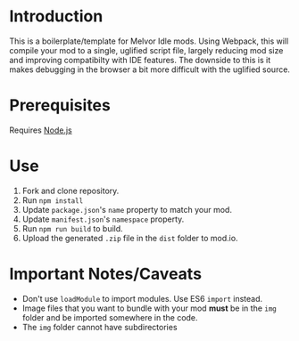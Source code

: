 # Introduction
This is a boilerplate/template for Melvor Idle mods. Using Webpack, this will compile your mod to a single, uglified script file, largely reducing mod size and improving compatibilty with IDE features. The downside to this is it makes debugging in the browser a bit more difficult with the uglified source.

# Prerequisites
Requires [Node.js](https://nodejs.org/en/)

# Use
1. Fork and clone repository.
2. Run `npm install`
3. Update `package.json`'s `name` property to match your mod.
4. Update `manifest.json`'s `namespace` property.
5. Run `npm run build` to build.
6. Upload the generated `.zip` file in the `dist` folder to mod.io.

# Important Notes/Caveats
* Don't use `loadModule` to import modules. Use ES6 `import` instead.
* Image files that you want to bundle with your mod **must** be in the `img` folder and be imported somewhere in the code.
* The `img` folder cannot have subdirectories